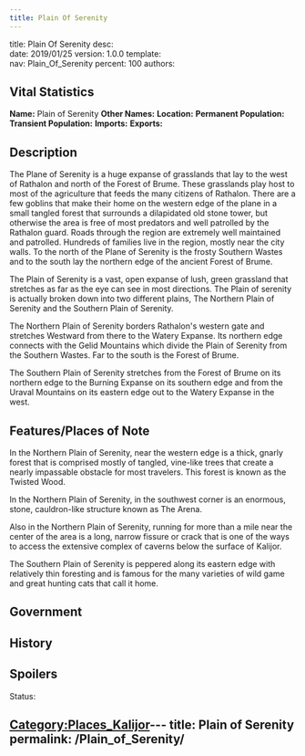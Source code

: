 ```yaml
---
title: Plain Of Serenity
---
```


title:		Plain Of Serenity
desc:		
date:		2019/01/25
version:	1.0.0
template:	
nav:		Plain_Of_Serenity
percent:	100
authors:	
## Vital Statistics

**Name:** Plain of Serenity
**Other Names:**
**Location:**
**Permanent Population:**
**Transient Population:**
**Imports:**
**Exports:**

## Description

The Plane of Serenity is a huge expanse of grasslands that lay to the
west of Rathalon and north of the Forest of Brume. These grasslands play
host to most of the agriculture that feeds the many citizens of
Rathalon. There are a few goblins that make their home on the western
edge of the plane in a small tangled forest that surrounds a dilapidated
old stone tower, but otherwise the area is free of most predators and
well patrolled by the Rathalon guard. Roads through the region are
extremely well maintained and patrolled. Hundreds of families live in
the region, mostly near the city walls. To the north of the Plane of
Serenity is the frosty Southern Wastes and to the south lay the northern
edge of the ancient Forest of Brume.

The Plain of Serenity is a vast, open expanse of lush, green grassland
that stretches as far as the eye can see in most directions. The Plain
of serenity is actually broken down into two different plains, The
Northern Plain of Serenity and the Southern Plain of Serenity.

The Northern Plain of Serenity borders Rathalon's western gate and
stretches Westward from there to the Watery Expanse. Its northern edge
connects with the Gelid Mountains which divide the Plain of Serenity
from the Southern Wastes. Far to the south is the Forest of Brume.

The Southern Plain of Serenity stretches from the Forest of Brume on its
northern edge to the Burning Expanse on its southern edge and from the
Uraval Mountains on its eastern edge out to the Watery Expanse in the
west.

## Features/Places of Note

In the Northern Plain of Serenity, near the western edge is a thick,
gnarly forest that is comprised mostly of tangled, vine-like trees that
create a nearly impassable obstacle for most travelers. This forest is
known as the Twisted Wood.

In the Northern Plain of Serenity, in the southwest corner is an
enormous, stone, cauldron-like structure known as The Arena.

Also in the Northern Plain of Serenity, running for more than a mile
near the center of the area is a long, narrow fissure or crack that is
one of the ways to access the extensive complex of caverns below the
surface of Kalijor.

The Southern Plain of Serenity is peppered along its eastern edge with
relatively thin foresting and is famous for the many varieties of wild
game and great hunting cats that call it home.

## Government

## History

## Spoilers

<spoiler text="Spoilers">Status: </spoiler>

[Category:Places_Kalijor](Category:Places_Kalijor "wikilink")---
title: Plain of Serenity
permalink: /Plain_of_Serenity/
---

